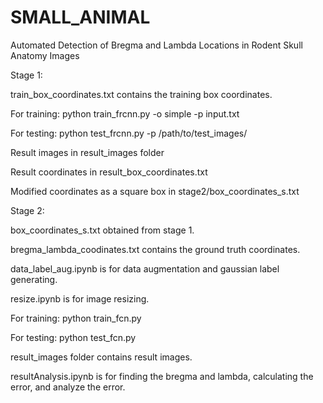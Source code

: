# SMALL_ANIMAL
Automated Detection of Bregma and Lambda Locations in Rodent Skull Anatomy Images

Stage 1:

train_box_coordinates.txt contains the training box coordinates.

For training: python train_frcnn.py -o simple -p input.txt

For testing: python test_frcnn.py -p /path/to/test_images/

Result images in result_images folder

Result coordinates in result_box_coordinates.txt

Modified coordinates as a square box in stage2/box_coordinates_s.txt

Stage 2:

box_coordinates_s.txt obtained from stage 1.

bregma_lambda_coodinates.txt contains the ground truth coordinates.

data_label_aug.ipynb is for data augmentation and gaussian label generating.

resize.ipynb is for image resizing.

For training: python train_fcn.py

For testing: python test_fcn.py

result_images folder contains result images.

resultAnalysis.ipynb is for finding the bregma and lambda, calculating the error, and analyze the error.
